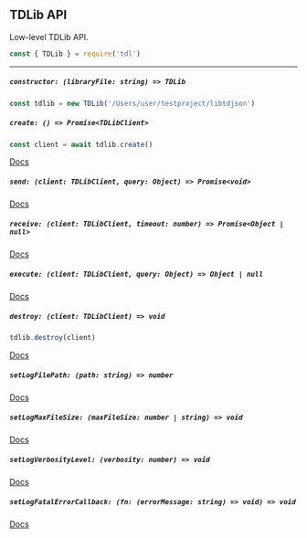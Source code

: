 ## TDLib API

Low-level TDLib API.

```js
const { TDLib } = require('tdl')
```

---

##### `constructor: (libraryFile: string) => TDLib`

```js
const tdlib = new TDLib('/Users/user/testproject/libtdjson')
```

##### `create: () => Promise<TDLibClient>`

```js
const client = await tdlib.create()
```

[Docs](https://core.telegram.org/tdlib/docs/td__json__client_8h.html#a45cd6979ada11b7690d9dcb1ddc841a0)

##### `send: (client: TDLibClient, query: Object) => Promise<void>`

[Docs](https://core.telegram.org/tdlib/docs/classtd_1_1_client.html#a1a6f9cbe607ce76ff869493833c1224d)

##### `receive: (client: TDLibClient, timeout: number) => Promise<Object | null>`

[Docs](https://core.telegram.org/tdlib/docs/classtd_1_1_client.html#a128bb17ada87f4a1522f56428706cfd6)

##### `execute: (client: TDLibClient, query: Object) => Object | null`

[Docs](https://core.telegram.org/tdlib/docs/classtd_1_1_client.html#a6500da45fe520151a774fbd69f30ec30)

##### `destroy: (client: TDLibClient) => void`

```js
tdlib.destroy(client)
```

[Docs](https://core.telegram.org/tdlib/docs/td__json__client_8h.html#a75c765a44f3bdf6a724d90c2e7f75ecf)

##### `setLogFilePath: (path: string) => number`

[Docs](https://core.telegram.org/tdlib/docs/td__log_8h.html#a4b098540dd3957b60a67600cba3ebd7f)

##### `setLogMaxFileSize: (maxFileSize: number | string) => void`

[Docs](https://core.telegram.org/tdlib/docs/td__log_8h.html#adcbe44e62e16d65eb4c7503aabe264b3)

##### `setLogVerbosityLevel: (verbosity: number) => void`

[Docs](https://core.telegram.org/tdlib/docs/td__log_8h.html#a8cd6fada30eb227c667fc9a10464ae50)

##### `setLogFatalErrorCallback: (fn: (errorMessage: string) => void) => void`

[Docs](https://core.telegram.org/tdlib/docs/td__log_8h.html#addebe91c4525817a6d2b448634c19d71)
